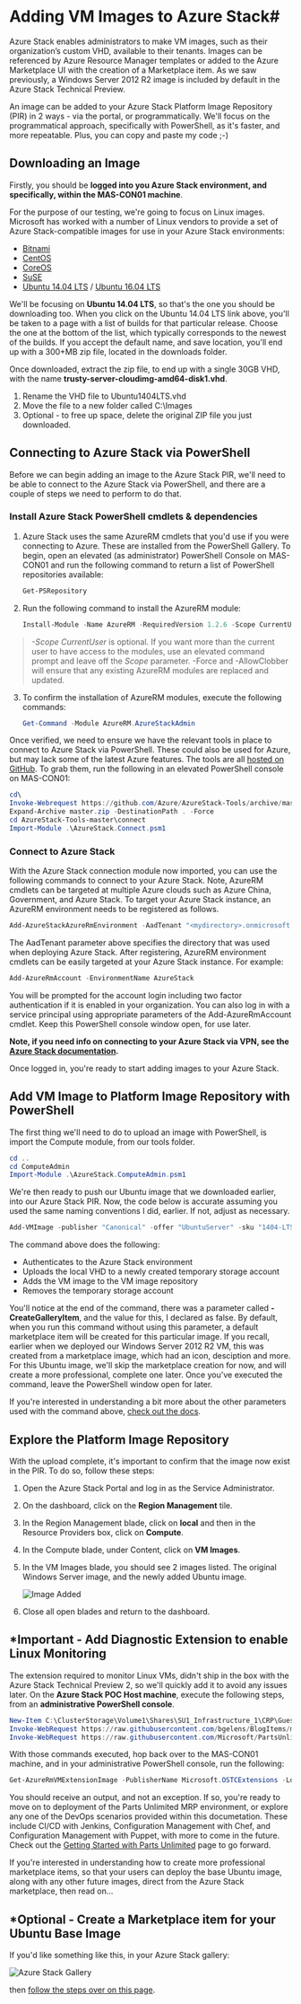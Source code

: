 # Adding VM Images to Azure Stack#

Azure Stack enables administrators to make VM images, such as their organization’s custom VHD, available to their tenants. Images can be referenced by Azure Resource Manager templates or added to the Azure Marketplace UI with the creation of a Marketplace item. As we saw previously, a Windows Server 2012 R2 image is included by default in the Azure Stack Technical Preview.

An image can be added to your Azure Stack Platform Image Repository (PIR) in 2 ways - via the portal, or programmatically. We'll focus on the programmatical approach, specifically with PowerShell, as it's faster, and more repeatable.  Plus, you can copy and paste my code ;-)

## Downloading an Image

Firstly, you should be **logged into you Azure Stack environment, and specifically, within the MAS-CON01 machine**.

For the purpose of our testing, we're going to focus on Linux images. Microsoft has worked with a number of Linux vendors to provide a set of Azure Stack-compatible images for use in your Azure Stack environments:

   * [Bitnami](https://bitnami.com/azure-stack)
   * [CentOS](http://olstacks.cloudapp.net/latest/)
   * [CoreOS](https://stable.release.core-os.net/amd64-usr/current/coreos_production_azure_image.vhd.bz2)
   * [SuSE](https://download.suse.com/Download?buildid=VCFi7y7MsFQ~)
   * [Ubuntu 14.04 LTS](https://partner-images.canonical.com/azure/azure_stack/) / [Ubuntu 16.04 LTS](http://cloud-images.ubuntu.com/releases/xenial/release/ubuntu-16.04-server-cloudimg-amd64-disk1.vhd.zip)

We'll be focusing on **Ubuntu 14.04 LTS**, so that's the one you should be downloading too. When you click on the Ubuntu 14.04 LTS link above, you'll be taken to a page with a list of builds for that particular release. Choose the one at the bottom of the list, which typically corresponds to the newest of the builds. If you accept the default name, and save location, you'll end up with a 300+MB zip file, located in the downloads folder.

Once downloaded, extract the zip file, to end up with a single 30GB VHD, with the name **trusty-server-cloudimg-amd64-disk1.vhd**.

1. Rename the VHD file to Ubuntu1404LTS.vhd
2. Move the file to a new folder called C:\Images
3. Optional - to free up space, delete the original ZIP file you just downloaded.

## Connecting to Azure Stack via PowerShell

Before we can begin adding an image to the Azure Stack PIR, we'll need to be able to connect to the Azure Stack via PowerShell, and there are a couple of steps we need to perform to do that.

### Install Azure Stack PowerShell cmdlets & dependencies
1. Azure Stack uses the same AzureRM cmdlets that you'd use if you were connecting to Azure. These are installed from the PowerShell Gallery. To begin, open an elevated (as administrator) PowerShell Console on MAS-CON01 and run the following command to return a list of PowerShell repositories available:

    ``` PowerShell
    Get-PSRepository
    ```
2. Run the following command to install the AzureRM module:
    ``` PowerShell
    Install-Module -Name AzureRM -RequiredVersion 1.2.6 -Scope CurrentUser -Force -AllowClobber
    ```
> *-Scope CurrentUser* is optional. If you want more than the current user to have access to the modules, use an elevated command prompt and leave off the *Scope* parameter. -Force and -AllowClobber will ensure that any existing AzureRM modules are replaced and updated.
   
3. To confirm the installation of AzureRM modules, execute the following commands:
    ``` PowerShell
    Get-Command -Module AzureRM.AzureStackAdmin
    ```

Once verified, we need to ensure we have the relevant tools in place to connect to Azure Stack via PowerShell. These could also be used for Azure, but may lack some of the latest Azure features. The tools are all [hosted on GitHub](https://github.com/Azure/AzureStack-Tools). To grab them, run the following in an elevated PowerShell console on MAS-CON01:

``` PowerShell
cd\
Invoke-Webrequest https://github.com/Azure/AzureStack-Tools/archive/master.zip -OutFile master.zip
Expand-Archive master.zip -DestinationPath . -Force
cd AzureStack-Tools-master\connect
Import-Module .\AzureStack.Connect.psm1
```
### Connect to Azure Stack
With the Azure Stack connection module now imported, you can use the following commands to connect to your Azure Stack. Note, AzureRM cmdlets can be targeted at multiple Azure clouds such as Azure China, Government, and Azure Stack.
To target your Azure Stack instance, an AzureRM environment needs to be registered as follows.

```powershell
Add-AzureStackAzureRmEnvironment -AadTenant "<mydirectory>.onmicrosoft.com"
```
The AadTenant parameter above specifies the directory that was used when deploying Azure Stack.  After registering, AzureRM environment cmdlets can be easily targeted at your Azure Stack instance. For example:

```powershell
Add-AzureRmAccount -EnvironmentName AzureStack
```
You will be prompted for the account login including two factor authentication if it is enabled in your organization. You can also log in with a service principal using appropriate parameters of the Add-AzureRmAccount cmdlet. Keep this PowerShell console window open, for use later.

**Note, if you need info on connecting to your Azure Stack via VPN, see the [Azure Stack documentation](https://github.com/Azure/AzureStack-Tools/tree/master/Connect).**

Once logged in, you're ready to start adding images to your Azure Stack.

## Add VM Image to Platform Image Repository with PowerShell
The first thing we'll need to do to upload an image with PowerShell, is import the Compute module, from our tools folder.

```powerShell
cd ..
cd ComputeAdmin
Import-Module .\AzureStack.ComputeAdmin.psm1
```
We're then ready to push our Ubuntu image that we downloaded earlier, into our Azure Stack PIR. Now, the code below is accurate assuming you used the same naming conventions I did, earlier. If not, adjust as necessary.

```powerShell
Add-VMImage -publisher "Canonical" -offer "UbuntuServer" -sku "1404-LTS" -version "1.0.0" -osType Linux -osDiskLocalPath 'C:\Images\Ubuntu1404LTS.vhd' -tenantID <myaadtenant>.onmicrosoft.com -CreateGalleryItem $false
```
The command above does the following:

* Authenticates to the Azure Stack environment
* Uploads the local VHD to a newly created temporary storage account
* Adds the VM image to the VM image repository
* Removes the temporary storage account

You'll notice at the end of the command, there was a parameter called **-CreateGalleryItem**, and the value for this, I declared as false. By default, when you run this command without using this parameter, a default marketplace item will be created for this particular image. If you recall, earlier when we deployed our Windows Server 2012 R2 VM, this was created from a marketplace image, which had an icon, desciption and more. For this Ubuntu image, we'll skip the marketplace creation for now, and will create a more professional, complete one later. Once you've executed the command, leave the PowerShell window open for later.

If you're interested in understanding a bit more about the other parameters used with the command above, [check out the docs](https://docs.microsoft.com/en-us/azure/azure-stack/azure-stack-add-vm-image).

## Explore the Platform Image Repository
With the upload complete, it's important to confirm that the image now exist in the PIR. To do so, follow these steps:

1. Open the Azure Stack Portal and log in as the Service Administrator.
2. On the dashboard, click on the **Region Management** tile.
3. In the Region Management blade, click on **local** and then in the Resource Providers box, click on **Compute**.
4. In the Compute blade, under Content, click on **VM Images**.
5. In the VM Images blade, you should see 2 images listed. The original Windows Server image, and the newly added Ubuntu image.

    ![Image Added](/deploy/azurestack/docs/media/VM%20Images%20Complete.PNG)

6. Close all open blades and return to the dashboard.

## *Important - Add Diagnostic Extension to enable Linux Monitoring
The extension required to monitor Linux VMs, didn't ship in the box with the Azure Stack Technical Preview 2, so we'll quickly add it to avoid any issues later. On the **Azure Stack POC Host machine**, execute the following steps, from an **administrative PowerShell console**.

```powershell
New-Item C:\ClusterStorage\Volume1\Shares\SU1_Infrastructure_1\CRP\GuestArtifactRepository\IaaSDiagnosticsLinux -Type directory
Invoke-WebRequest https://raw.githubusercontent.com/bgelens/BlogItems/master/Microsoft.OSTCExtensions.LinuxDiagnostic_2.3.9009.zip -OutFile C:\ClusterStorage\Volume1\Shares\SU1_Infrastructure_1\CRP\GuestArtifactRepository\IaaSDiagnosticsLinux\Microsoft.OSTCExtensions.LinuxDiagnostic_2.3.9009.zip
Invoke-WebRequest https://raw.githubusercontent.com/Microsoft/PartsUnlimitedMRP/deploy/azurestack/customscripts/linux_extension/manifest.json -OutFile C:\ClusterStorage\Volume1\Shares\SU1_Infrastructure_1\CRP\GuestArtifactRepository\IaaSDiagnosticsLinux\manifest.json
```
With those commands executed, hop back over to the MAS-CON01 machine, and in your administrative PowerShell console, run the following:

```powershell
Get-AzureRmVMExtensionImage -PublisherName Microsoft.OSTCExtensions -Location local -Type LinuxDiagnostic
```
You should receive an output, and not an exception. If so, you're ready to move on to deployment of the Parts Unlimited MRP environment, or explore any one of the DevOps scenarios provided within this documetation. These include CI/CD with Jenkins, Configuration Management with Chef, and Configuration Management with Puppet, with more to come in the future. Check out the [Getting Started with Parts Unlimited](/deploy/azurestack/docs/get_started_with_MRP) page to go forward.

If you're interested in understanding how to create more professional marketplace items, so that your users can deploy the base Ubuntu image, along with any other future images, direct from the Azure Stack marketplace, then read on...

## *Optional - Create a Marketplace item for your Ubuntu Base Image
If you'd like something like this, in your Azure Stack gallery:

   ![Azure Stack Gallery](/deploy/azurestack/docs/media/gallerymedium.PNG)

then [follow the steps over on this page](/deploy/azurestack/docs/add_marketplace_item.md).
